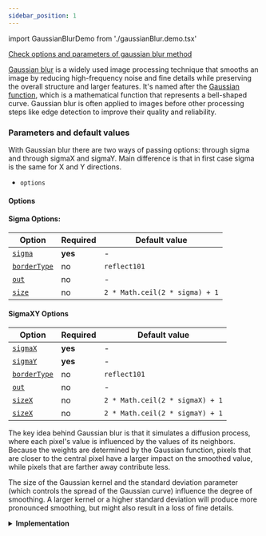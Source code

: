 ```yaml
---
sidebar_position: 1
---
```


import GaussianBlurDemo from './gaussianBlur.demo.tsx'

[Check options and parameters of gaussian blur method](https://image-js.github.io/image-js-typescript/classes/Image.html#gaussianBlur 'link on github io')

[Gaussian blur](https://en.wikipedia.org/wiki/Gaussian_blur 'Wikipedia link on gaussian blur') is a widely used image processing technique that smooths an image by reducing high-frequency noise and fine details while preserving the overall structure and larger features. It's named after the [Gaussian function](https://en.wikipedia.org/wiki/Gaussian_function 'wikipedia link on Gaussian function'), which is a mathematical function that represents a bell-shaped curve. Gaussian blur is often applied to images before other processing steps like edge detection to improve their quality and reliability.

<GaussianBlurDemo />

### Parameters and default values

With Gaussian blur there are two ways of passing options: through sigma and through sigmaX and sigmaY. Main difference is that in first case sigma is the same for X and Y directions.

- `options`

#### Options

#### Sigma Options:

| Option                                                                                                             | Required | Default value                  |
| ------------------------------------------------------------------------------------------------------------------ | -------- | ------------------------------ |
| [`sigma`](https://image-js.github.io/image-js-typescript/interfaces/GaussianBlurSigmaOptions.html#sigma)           | **yes**  | -                              |
| [`borderType`](https://image-js.github.io/image-js-typescript/interfaces/GaussianBlurSigmaOptions.html#borderType) | no       | `reflect101`                   |
| [`out`](https://image-js.github.io/image-js-typescript/interfaces/GaussianBlurSigmaOptions.html#out)               | no       | -                              |
| [`size`](https://image-js.github.io/image-js-typescript/interfaces/GaussianBlurSigmaOptions.html#size)             | no       | `2 * Math.ceil(2 * sigma) + 1` |

#### SigmaXY Options

| Option                                                                                                          | Required | Default value                   |
| --------------------------------------------------------------------------------------------------------------- | -------- | ------------------------------- |
| [`sigmaX`](https://image-js.github.io/image-js-typescript/interfaces/GaussianBlurXYOptions.html#sigmaX)         | **yes**  | -                               |
| [`sigmaY`](https://image-js.github.io/image-js-typescript/interfaces/GaussianBlurXYOptions.html#sigmaY)         | **yes**  | -                               |
| [`borderType`](https://image-js.github.io/image-js-typescript/interfaces/GaussianBlurXYOptions.html#borderType) | no       | `reflect101`                    |
| [`out`](https://image-js.github.io/image-js-typescript/interfaces/GaussianBlurXYOptions.html#out)               | no       | -                               |
| [`sizeX`](https://image-js.github.io/image-js-typescript/interfaces/GaussianBlurXYOptions.html#sizeX)           | no       | `2 * Math.ceil(2 * sigmaX) + 1` |
| [`sizeX`](https://image-js.github.io/image-js-typescript/interfaces/GaussianBlurXYOptions.html#sizeY)           | no       | `2 * Math.ceil(2 * sigmaY) + 1` |

The key idea behind Gaussian blur is that it simulates a diffusion process, where each pixel's value is influenced by the values of its neighbors. Because the weights are determined by the Gaussian function, pixels that are closer to the central pixel have a larger impact on the smoothed value, while pixels that are farther away contribute less.

The size of the Gaussian kernel and the standard deviation parameter (which controls the spread of the Gaussian curve) influence the degree of smoothing. A larger kernel or a higher standard deviation will produce more pronounced smoothing, but might also result in a loss of fine details.

<details>
<summary>
<b>Implementation</b>
 </summary>

Here's how Gaussian blur is implemented in ImageJS:

_Kernel Definition_: The core concept of Gaussian blur involves [convolving](../../Glossary.md#convolution 'glossary link on convolution') the image with a Gaussian [kernel](../../Glossary.md#kernel 'glossary link on kernel'), also known as a Gaussian filter or mask. This kernel's values are arranged in a way that creates a symmetric, bell-shaped pattern around the center of the kernel to approximate Gaussian function.

_Convolution Operation_: The Gaussian kernel is applied to the image using a convolution operation. This involves placing the kernel's center over each pixel in the image and performing element-wise multiplication of the kernel's values with the corresponding pixel values in the neighborhood. The results of these multiplications are summed up to compute the new value for the central pixel.

_Weighted Averaging_: The Gaussian kernel values create a weighting scheme that favors pixels closer to the center of the kernel and decreases the influence of pixels farther away. This is because the Gaussian function is symmetrically distributed around its center, resulting in stronger weights for nearby pixels and weaker weights for distant ones.

_Smoothing Effect_: As the convolution operation is applied across the entire image, each pixel's value is replaced with a weighted average of its neighboring pixels' values. This process effectively reduces the intensity variations caused by noise and fine details, resulting in a smoothed version of the image.

</details>
